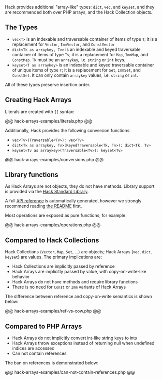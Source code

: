 Hack provides additional "array-like" types: `dict`, `vec`, and `keyset`, and
they are recommended both over PHP arrays, and the Hack Collection objects.

## The Types

 - `vec<T>` is an indexable and traversable container of items of type `T`; it
   is a replacement for `Vector`, `ImmVector`, and `ConstVector`
 - `dict<Tk as arraykey, Tv>` is an indexable and keyed traversable container of
   items of type `Tv`; it is a replacement for `Map`, `ImmMap`, and `ConstMap`. `Tk` must
   be an `arraykey`, i.e. `string` or `int` keys.
 - `keyset<T as arraykey>` is an indexable and keyed traversable container of
   unique items of type `T`; it is a replacement for `Set`, `ImmSet`, and `ConstSet`. It
   can only contain `arraykey` values, i.e. `string` or `int`.

All of these types preserve insertion order.

## Creating Hack Arrays

Literals are created with `[]` syntax:

@@ hack-arrays-examples/literals.php @@

Additionally, Hack provides the following conversion functions:
 - `vec<Tv>(Traversable<Tv>): vec<Tv>`
 - `dict<Tk as arraykey, Tv>(KeyedTraversable<Tk, Tv>): dict<Tk, Tv>`
 - `keyset<Tv as arraykey>(Traversable<Tv>): keyset<Tv>`

@@ hack-arrays-examples/conversions.php @@

## Library functions

As Hack Arrays are not objects, they do not have methods. Library support is
provided via the [Hack Standard Library](https://github.com/hhvm/hsl).

A full [API reference](https://docs.hhvm.com/hsl/reference/) is automatically
generated, however we strongly recommend reading
[the README](https://github.com/hhvm/hsl/blob/master/README.md) first.

Most operations are exposed as pure functions; for example:

@@ hack-arrays-examples/operations.php @@

## Compared to Hack Collections

Hack Collections (`Vector`, `Map`, `Set`, ...) are objects; Hack Arrays
(`vec`, `dict`, `keyset`) are values. The primary implications are:

 - Hack Collections are implicitly passed by reference
 - Hack Arrays are implicitly passed by value, with copy-on-write-like behavior
 - Hack Arrays do not have methods and require library functions
 - There is no need for `Const` or `Imm` variants of Hack Arrays

The difference between reference and copy-on-write semantics is shown below:

@@ hack-arrays-examples/ref-vs-cow.php @@

## Compared to PHP Arrays

 - Hack Arrays do not implicitly convert int-like string keys to ints
 - Hack Arrays throw exceptions instead of returning null when undefined
   indices are accessed
 - Can not contain references

The ban on references is demonstrated below:

@@ hack-arrays-examples/can-not-contain-references.php @@
